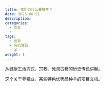 ```yaml
---
title: 我们为什么要放羊？
date: 2025-06-01
description:
categories:
  - 农业
  - 
tags:
  - 创业
  - 有机食品
  - 羊
weight: 1
---
```


从健康生活方式、宗教、死海古卷的历史传说讲起。

这个关于养殖业，某些特色优势品种羊的项目文档。

